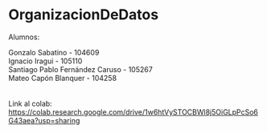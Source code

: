 # OrganizacionDeDatos

Alumnos:

Gonzalo Sabatino - 104609  
Ignacio Iragui - 105110  
Santiago Pablo Fernández Caruso - 105267  
Mateo Capón Blanquer - 104258  
<br/>
<br/>
Link al colab: https://colab.research.google.com/drive/1w6htVySTOCBWl8j5OiGLpPcSo6G43aea?usp=sharing


